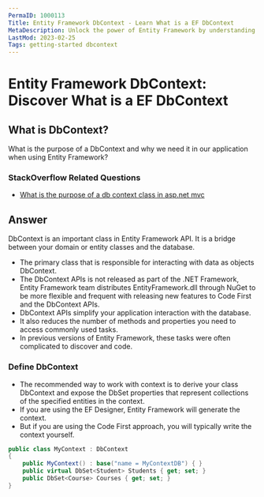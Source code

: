 ```yaml
---
PermaID: 1000113
Title: Entity Framework DbContext - Learn What is a EF DbContext
MetaDescription: Unlock the power of Entity Framework by understanding what a DbContext is and how you can use it. Learn the purpose of an EF DbContext and why it is important.
LastMod: 2023-02-25
Tags: getting-started dbcontext
---
```


# Entity Framework DbContext: Discover What is a EF DbContext

## What is DbContext? 

What is the purpose of a DbContext and why we need it in our application when using Entity Framework?

### StackOverflow Related Questions

 - [What is the purpose of a db context class in asp.net mvc](https://stackoverflow.com/questions/31953317/what-is-the-purpose-of-a-db-context-class-in-asp-net-mvc)

## Answer

DbContext is an important class in Entity Framework API. It is a bridge between your domain or entity classes and the database.

 - The primary class that is responsible for interacting with data as objects DbContext. 
 - The DbContext APIs is not released as part of the .NET Framework, Entity Framework team distributes EntityFramework.dll through NuGet to be more flexible and frequent with releasing new features to Code First and the DbContext APIs.
 - DbContext APIs simplify your application interaction with the database.
 - It also reduces the number of methods and properties you need to access commonly used tasks.
 - In previous versions of Entity Framework, these tasks were often complicated to discover and code.

### Define DbContext

 - The recommended way to work with context is to derive your class DbContext and expose the DbSet properties that represent collections of the specified entities in the context. 
 - If you are using the EF Designer, Entity Framework will generate the context. 
 - But if you are using the Code First approach, you will typically write the context yourself.


```csharp
public class MyContext : DbContext
{
    public MyContext() : base("name = MyContextDB") { }
    public virtual DbSet<Student> Students { get; set; }
    public DbSet<Course> Courses { get; set; }
}
```